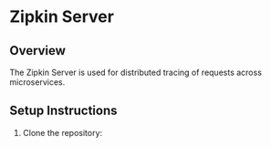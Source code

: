 # Zipkin Server

## Overview
The Zipkin Server is used for distributed tracing of requests across microservices.

## Setup Instructions

1. Clone the repository:
   